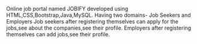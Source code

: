 Online job portal named JOBIFY developed using HTML,CSS,Bootstrap,Java,MySQL.
Having two domains- Job Seekers and Employers
Job seekers after registering themselves can apply for the jobs,see about the companies,see their profile.
Employers after registering themselves can add jobs,see their profile.
